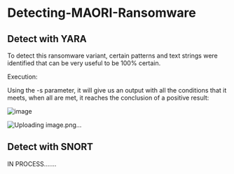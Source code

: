 # Detecting-MAORI-Ransomware

## Detect with YARA

To detect this ransomware variant, certain patterns and text strings were identified that can be very useful to be 100% certain.

Execution:

Using the -s parameter, it will give us an output with all the conditions that it meets, when all are met, it reaches the conclusion of a positive result:

![image](https://github.com/ferhs343/Detecting-MAORI-Ransomware/assets/114626248/3498af27-0967-47a1-ae39-721e8208a87c)

![Uploading image.png…]()

## Detect with SNORT

IN PROCESS.......

